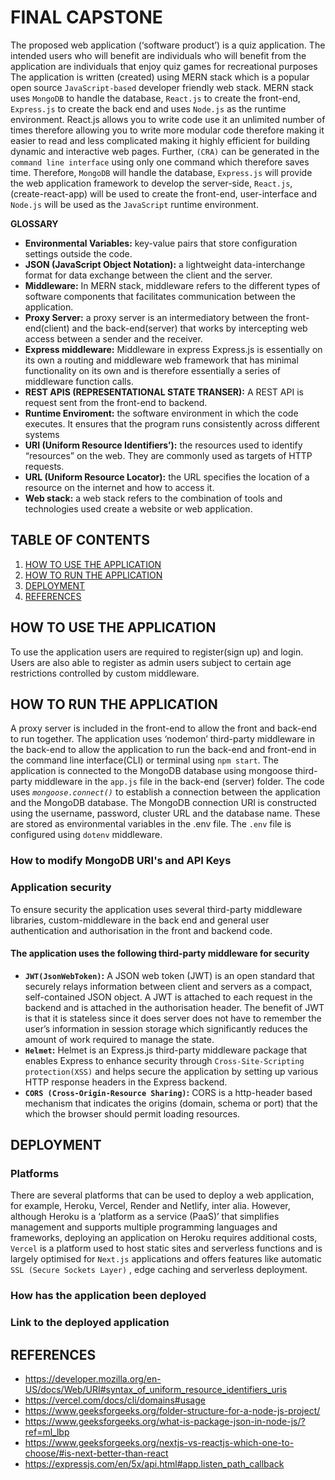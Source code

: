 # FINAL CAPSTONE

The proposed web application (‘software product’) is a quiz application. The intended users who will benefit are individuals who will benefit from the application are individuals that enjoy quiz games for recreational purposes
The application is written (created) using MERN stack which is a popular open source `JavaScript-based` developer friendly web stack. MERN stack uses `MongoDB` to handle the database, `React.js` to create the front-end, `Express.js` to create the back end and uses `Node.js` as the runtime environment.
React.js allows you to write code use it an unlimited number of times therefore allowing you to write more modular code therefore making it easier to read and less complicated making it highly efficient for building dynamic and interactive web pages. Further, `(CRA)` can be generated in the `command line interface` using only one command which therefore saves time.
Therefore, `MongoDB` will handle the database, `Express.js` will provide the web application framework to develop the server-side, `React.js`, (create-react-app) will be used to create the front-end, user-interface and `Node.js` will be used as the `JavaScript` runtime environment. 

**GLOSSARY**
- **Environmental Variables:** key-value pairs that store configuration settings outside the code.
- **JSON (JavaScript Object Notation):** a lightweight data-interchange format for data exchange between the client and the server.
-	**Middleware:** In MERN stack, middleware refers to the different types of software components that facilitates communication between the application.
-	**Proxy Server:** a proxy server is an intermediatory between the front-end(client) and the back-end(server) that works by intercepting web access between a sender and the receiver.
-	**Express middleware:** Middleware in express Express.js is essentially on its own a routing and middleware web framework that has minimal functionality on its own and is therefore essentially a series of middleware function calls.
-	**REST APIS (REPRESENTATIONAL STATE TRANSER):** A REST API is request sent from the front-end to backend.
-	 **Runtime Enviroment:** the software environment in which the code executes. It ensures that the program runs consistently across different systems
-	**URI (Uniform Resource Identifiers’):** the resources used to identify “resources” on the web. They are commonly used as targets of HTTP requests. 
-	**URL (Uniform Resource Locator):** the URL specifies the location of a resource on the internet and how to access it.
-	**Web stack:** a web stack refers to the combination of tools and technologies used create a website or web application.

## TABLE OF CONTENTS
1. [HOW TO USE THE APPLICATION](#how-to-use-the-application)
2. [HOW TO RUN THE APPLICATION](#how-to-run-the-application)
3. [DEPLOYMENT](#deployment)
4. [REFERENCES](#references)

## HOW TO USE THE APPLICATION
To use the application users are required to register(sign up) and login. Users are also able to register as admin users subject to certain age restrictions controlled by custom middleware. 

## HOW TO RUN THE APPLICATION
A proxy server is included in the front-end to allow the front and back-end to run together. The application uses ‘nodemon’ third-party middleware in the back-end to allow the application to run the back-end and front-end in the command line interface(CLI) or terminal using `npm start`.
The application is connected to the MongoDB database using mongoose third-party middleware in the `app.js` file in the back-end (server) folder. The code uses _`mongoose.connect()`_ to establish a connection between the application and the MongoDB database.
The MongoDB connection URI is constructed using the username, password, cluster URL and the database name. These are stored as environmental variables in the .env file. The `.env` file is configured using `dotenv` middleware.

### **How to modify MongoDB URI's and API Keys**

### **Application security**

To ensure security the application uses several third-party middleware libraries, custom-middleware in the back end and general user authentication and authorisation in the front and backend code. 

#### The application uses the following third-party middleware for security
- **`JWT(JsonWebToken)`:** A JSON web token (JWT) is an open standard that securely relays information between client and servers as a compact, self-contained JSON object. A JWT is attached to each request in the backend and is attached in the authorisation header. The benefit of JWT is that it is stateless since it does server does not have to remember the user’s information in session storage which significantly reduces the amount of work required to manage the state. 
- **`Helmet`:** Helmet is an Express.js third-party middleware package that enables Express to enhance security through `Cross-Site-Scripting protection(XSS)` and helps secure the application by setting up various HTTP response headers in the Express backend. 
- **`CORS (Cross-Origin-Resource Sharing)`:** CORS is a http-header based mechanism that indicates the origins (domain, schema or port) that the which the browser should permit loading resources.

## DEPLOYMENT
### Platforms
There are several platforms that can be used to deploy  a web application, for example, Heroku, Vercel, Render and Netlify, inter alia.
However, although Heroku is a ‘platform as a service (PaaS)’ that simplifies management and supports multiple programming languages and frameworks, deploying an application on Heroku requires additional costs, `Vercel` is a platform used to host static sites and serverless functions and is largely optimised for `Next.js` applications and offers features like automatic `SSL (Secure Sockets Layer)` , edge caching and serverless deployment.

### How has the application been deployed

### Link to the deployed application
## REFERENCES

-	https://developer.mozilla.org/en-US/docs/Web/URI#syntax_of_uniform_resource_identifiers_uris
-	https://vercel.com/docs/cli/domains#usage
- https://www.geeksforgeeks.org/folder-structure-for-a-node-js-project/
- https://www.geeksforgeeks.org/what-is-package-json-in-node-js/?ref=ml_lbp
- https://www.geeksforgeeks.org/nextjs-vs-reactjs-which-one-to-choose/#is-next-better-than-react
- https://expressjs.com/en/5x/api.html#app.listen_path_callback
